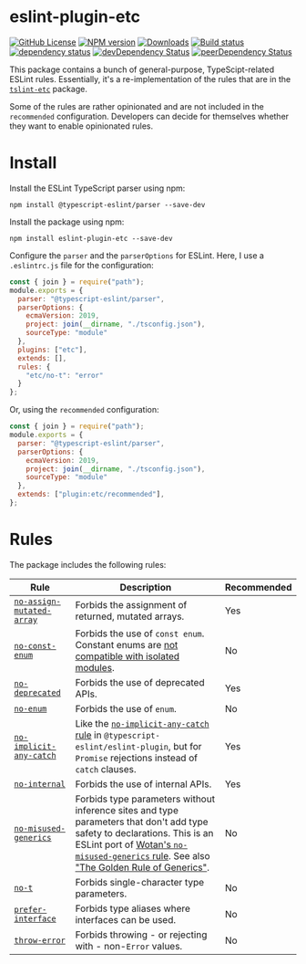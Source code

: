 # eslint-plugin-etc

[![GitHub License](https://img.shields.io/badge/license-MIT-blue.svg)](https://github.com/cartant/eslint-plugin-etc/blob/master/LICENSE)
[![NPM version](https://img.shields.io/npm/v/eslint-plugin-etc.svg)](https://www.npmjs.com/package/eslint-plugin-etc)
[![Downloads](http://img.shields.io/npm/dm/eslint-plugin-etc.svg)](https://npmjs.org/package/eslint-plugin-etc)
[![Build status](https://img.shields.io/circleci/build/github/cartant/eslint-plugin-etc?token=8ebc6af0847545d4c2346f5ffaedee508b55ce38)](https://app.circleci.com/pipelines/github/cartant)
[![dependency status](https://img.shields.io/david/cartant/eslint-plugin-etc.svg)](https://david-dm.org/cartant/eslint-plugin-etc)
[![devDependency Status](https://img.shields.io/david/dev/cartant/eslint-plugin-etc.svg)](https://david-dm.org/cartant/eslint-plugin-etc#info=devDependencies)
[![peerDependency Status](https://img.shields.io/david/peer/cartant/eslint-plugin-etc.svg)](https://david-dm.org/cartant/eslint-plugin-etc#info=peerDependencies)

This package contains a bunch of general-purpose, TypeScipt-related ESLint rules. Essentially, it's a re-implementation of the rules that are in the [`tslint-etc`](https://github.com/cartant/tslint-etc) package.

Some of the rules are rather opinionated and are not included in the `recommended` configuration. Developers can decide for themselves whether they want to enable opinionated rules.

# Install

Install the ESLint TypeScript parser using npm:

```
npm install @typescript-eslint/parser --save-dev
```

Install the package using npm:

```
npm install eslint-plugin-etc --save-dev
```

Configure the `parser` and the `parserOptions` for ESLint. Here, I use a `.eslintrc.js` file for the configuration:

```js
const { join } = require("path");
module.exports = {
  parser: "@typescript-eslint/parser",
  parserOptions: {
    ecmaVersion: 2019,
    project: join(__dirname, "./tsconfig.json"),
    sourceType: "module"
  },
  plugins: ["etc"],
  extends: [],
  rules: {
    "etc/no-t": "error"
  }
};
```

Or, using the `recommended` configuration:

```js
const { join } = require("path");
module.exports = {
  parser: "@typescript-eslint/parser",
  parserOptions: {
    ecmaVersion: 2019,
    project: join(__dirname, "./tsconfig.json"),
    sourceType: "module"
  },
  extends: ["plugin:etc/recommended"],
};
```

# Rules

The package includes the following rules:

| Rule | Description | Recommended |
| --- | --- | --- |
| [`no-assign-mutated-array`](https://github.com/cartant/eslint-plugin-etc/blob/main/docs/rules/no-assign-mutated-array.md) | Forbids the assignment of returned, mutated arrays. | Yes |
| [`no-const-enum`](https://github.com/cartant/eslint-plugin-etc/blob/main/docs/rules/no-const-enum.md) | Forbids the use of `const enum`. Constant enums are [not compatible with isolated modules](https://ncjamieson.com/dont-export-const-enums/). | No |
| [`no-deprecated`](https://github.com/cartant/eslint-plugin-etc/blob/main/docs/rules/no-deprecated.md) | Forbids the use of deprecated APIs. | Yes |
| [`no-enum`](https://github.com/cartant/eslint-plugin-etc/blob/main/docs/rules/no-enum.md) | Forbids the use of `enum`. | No |
| [`no-implicit-any-catch`](https://github.com/cartant/eslint-plugin-etc/blob/main/docs/rules/no-implicit-any-catch.md) | Like the [`no-implicit-any-catch` rule](https://github.com/typescript-eslint/typescript-eslint/blob/e01204931e460f5e6731abc443c88d666ca0b07a/packages/eslint-plugin/docs/rules/no-implicit-any-catch.md) in `@typescript-eslint/eslint-plugin`, but for `Promise` rejections instead of `catch` clauses. | Yes |
| [`no-internal`](https://github.com/cartant/eslint-plugin-etc/blob/main/docs/rules/no-internal.md) | Forbids the use of internal APIs. | Yes |
| [`no-misused-generics`](https://github.com/cartant/eslint-plugin-etc/blob/main/docs/rules/no-misused-generics.md) | Forbids type parameters without inference sites and type parameters that don't add type safety to declarations. This is an ESLint port of [Wotan's `no-misused-generics` rule](https://github.com/fimbullinter/wotan/blob/11368a193ba90a9e79b9f6ab530be1b434b122de/packages/mimir/docs/no-misused-generics.md). See also ["The Golden Rule of Generics"](https://effectivetypescript.com/2020/08/12/generics-golden-rule/). | No |
| [`no-t`](https://github.com/cartant/eslint-plugin-etc/blob/main/docs/rules/no-t.md) | Forbids single-character type parameters. | No |
| [`prefer-interface`](https://github.com/cartant/eslint-plugin-etc/blob/main/docs/rules/prefer-interface.md) | Forbids type aliases where interfaces can be used. | No |
| [`throw-error`](https://github.com/cartant/eslint-plugin-etc/blob/main/docs/rules/throw-error.md) | Forbids throwing - or rejecting with - non-`Error` values. | No |